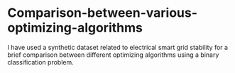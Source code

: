# Comparison-between-various-optimizing-algorithms
I have used a synthetic dataset related to electrical smart grid stability for a brief comparison between 
different optimizing algorithms using a binary classification problem.

